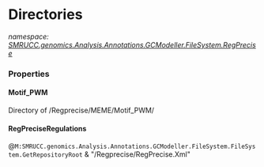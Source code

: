 ﻿# Directories
_namespace: [SMRUCC.genomics.Analysis.Annotations.GCModeller.FileSystem.RegPrecise](./index.md)_






### Properties

#### Motif_PWM
Directory of /Regprecise/MEME/Motif_PWM/
#### RegPreciseRegulations
@``M:SMRUCC.genomics.Analysis.Annotations.GCModeller.FileSystem.FileSystem.GetRepositoryRoot`` & "/Regprecise/RegPrecise.Xml"
